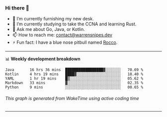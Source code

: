 ### Hi there 👋

- 🔭 I’m currently furnishing my new desk.
- 🌱 I’m currently studying to take the CCNA and learning Rust.
- 💬 Ask me about Go, Java, or Kotlin.
- 📫 How to reach me: contact@warrensnipes.dev
- ⚡ Fun fact: I have a blue nose pitbull named [Rocco](https://i.imgur.com/iLsSCKu.jpg).

-------

📊 **Weekly development breakdown**
<!--START_SECTION:waka-->
```text
Java       16 hrs 36 mins  █████████████████▓░░░░░░░   70.69 % 
Kotlin     4 hrs 19 mins   ████▓░░░░░░░░░░░░░░░░░░░░   18.40 % 
YAML       1 hr 19 mins    █▒░░░░░░░░░░░░░░░░░░░░░░░   05.62 % 
Markdown   33 mins         ▓░░░░░░░░░░░░░░░░░░░░░░░░   02.35 % 
Python     9 mins          ░░░░░░░░░░░░░░░░░░░░░░░░░   00.65 % 
```
<!--END_SECTION:waka-->
###### *This graph is generated from WakeTime using active coding time*
-------
